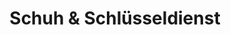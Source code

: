 ---
title: "Schuh & Schlüsseldienst"
url: /bremen/schuh-und-schluesseldienst/
shop: Schlüsseldienst
---